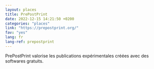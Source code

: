 ```yaml
---
layout: places
title: PrePostPrint
date: 2022-12-15 14:21:50 +0200
categories: "places"
link: "https://prepostprint.org/"
fav: "yes"
lang: fr
lang-ref: prepostprint
---
```

PrePostPrint valorise les publications expérimentales créées avec des softwares gratuits.